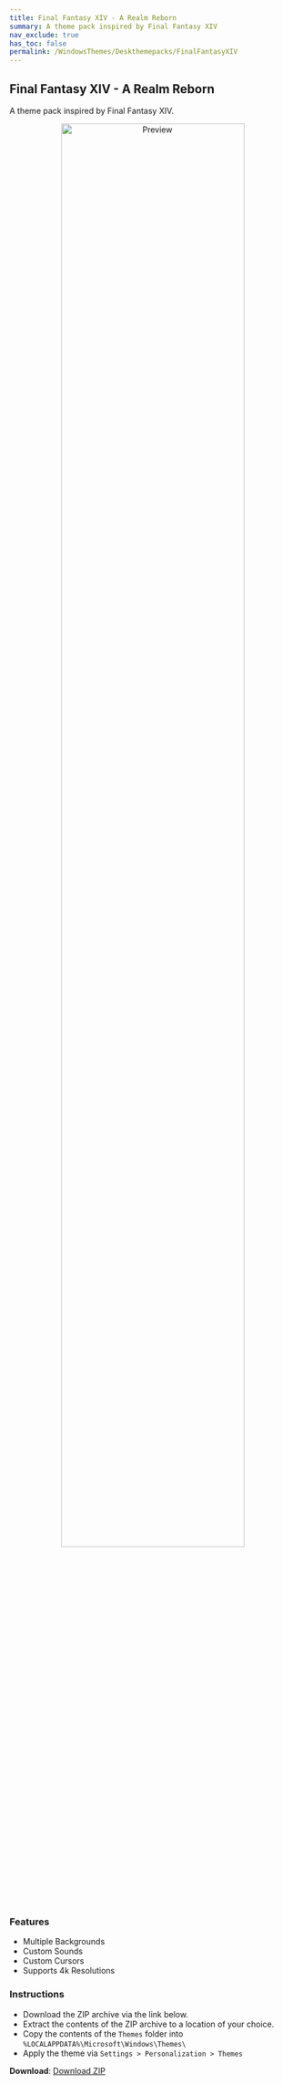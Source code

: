 ```yaml
---
title: Final Fantasy XIV - A Realm Reborn
summary: A theme pack inspired by Final Fantasy XIV
nav_exclude: true
has_toc: false
permalink: /WindowsThemes/Deskthemepacks/FinalFantasyXIV
---
```


## Final Fantasy XIV - A Realm Reborn
A theme pack inspired by Final Fantasy XIV.

<div align="center">
    <img src="https://gitlab.com/the-back-room/deskthemepacks/sfw/ffxiv-arr/-/raw/main/Extras/Preview.bmp" alt="Preview" width="80%" />
</div>

### Features

- Multiple Backgrounds
- Custom Sounds
- Custom Cursors
- Supports 4k Resolutions

### Instructions

- Download the ZIP archive via the link below.
- Extract the contents of the ZIP archive to a location of your choice.
- Copy the contents of the `Themes` folder into `%LOCALAPPDATA%\Microsoft\Windows\Themes\`
- Apply the theme via `Settings > Personalization > Themes`

**Download**: [Download ZIP](https://gitlab.com/the-back-room/deskthemepacks/sfw/ffxiv-arr/-/archive/main/ffxiv-arr-main.zip)